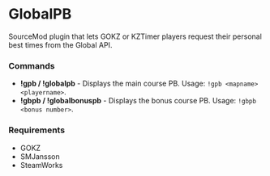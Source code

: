 # GlobalPB

SourceMod plugin that lets GOKZ or KZTimer players request their personal best times from the Global API.

### Commands
- **!gpb / !globalpb**  -  Displays the main course PB. Usage: `!gpb <mapname> <playername>`.
- **!gbpb / !globalbonuspb**  -  Displays the bonus course PB. Usage: `!gbpb <bonus number>`.

### Requirements
- GOKZ
- SMJansson
- SteamWorks
